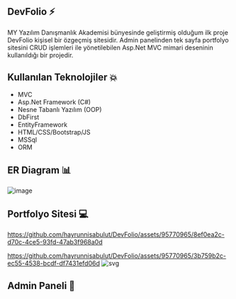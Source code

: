 ## DevFolio ⚡
MY Yazılım Danışmanlık Akademisi bünyesinde geliştirmiş olduğum ilk proje DevFolio kişisel bir özgeçmiş sitesidir. Admin panelinden tek sayfa portfolyo sitesini CRUD işlemleri ile yönetilebilen Asp.Net MVC mimari deseninin kullanıldığı bir projedir.

## Kullanılan Teknolojiler 💥
- MVC
- Asp.Net Framework (C#)
- Nesne Tabanlı Yazılım (OOP)
- DbFirst 
- EntityFramework
- HTML/CSS/Bootstrap/JS
- MSSql
- ORM

## ER Diagram 📊
![image](https://github.com/hayrunnisabulut/DevFolio/assets/95770965/1fda3f4f-2073-433a-9d4e-1576e53e62a0)


## Portfolyo Sitesi 💻


https://github.com/hayrunnisabulut/DevFolio/assets/95770965/8ef0ea2c-d70c-4ce5-93fd-47ab3f968a0d


https://github.com/hayrunnisabulut/DevFolio/assets/95770965/3b759b2c-ec55-4538-bcdf-df7431efd06d
![svg](https://github.com/hayrunnisabulut/DevFolio/assets/95770965/2da3a3fb-1f6d-4b42-bd45-6a253819b28e)




## Admin Paneli 👀
